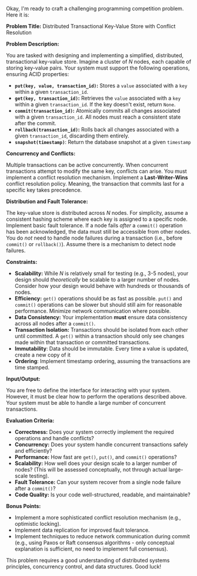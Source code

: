 Okay, I'm ready to craft a challenging programming competition problem. Here it is:

**Problem Title:** Distributed Transactional Key-Value Store with Conflict Resolution

**Problem Description:**

You are tasked with designing and implementing a simplified, distributed, transactional key-value store. Imagine a cluster of *N* nodes, each capable of storing key-value pairs.  Your system must support the following operations, ensuring ACID properties:

*   **`put(key, value, transaction_id)`:** Stores a `value` associated with a `key` within a given `transaction_id`.
*   **`get(key, transaction_id)`:** Retrieves the `value` associated with a `key` within a given `transaction_id`.  If the key doesn't exist, return `None`.
*   **`commit(transaction_id)`:**  Atomically commits all changes associated with a given `transaction_id`. All nodes must reach a consistent state after the commit.
*   **`rollback(transaction_id)`:** Rolls back all changes associated with a given `transaction_id`, discarding them entirely.
*   **`snapshot(timestamp)`**: Return the database snapshot at a given `timestamp`

**Concurrency and Conflicts:**

Multiple transactions can be active concurrently. When concurrent transactions attempt to modify the same key, conflicts can arise. You must implement a conflict resolution mechanism. Implement a **Last-Writer-Wins** conflict resolution policy. Meaning, the transaction that commits last for a specific key takes precedence.

**Distribution and Fault Tolerance:**

The key-value store is distributed across *N* nodes. For simplicity, assume a consistent hashing scheme where each key is assigned to a specific node.  Implement basic fault tolerance. If a node fails *after* a `commit()` operation has been acknowledged, the data must still be accessible from other nodes. You do *not* need to handle node failures during a transaction (i.e., before `commit()` or `rollback()`). Assume there is a mechanism to detect node failures.

**Constraints:**

*   **Scalability:** While *N* is relatively small for testing (e.g., 3-5 nodes), your design should *theoretically* be scalable to a larger number of nodes. Consider how your design would behave with hundreds or thousands of nodes.
*   **Efficiency:**  `get()` operations should be as fast as possible. `put()` and `commit()` operations can be slower but should still aim for reasonable performance.  Minimize network communication where possible.
*   **Data Consistency:** Your implementation **must** ensure data consistency across all nodes after a `commit()`.
*   **Transaction Isolation:** Transactions should be isolated from each other until committed. A `get()` within a transaction should only see changes made within that transaction or committed transactions.
*   **Immutability**: Data should be immutable. Every time a value is updated, create a new copy of it
*   **Ordering**: Implement timestamp ordering, assuming the transactions are time stamped.

**Input/Output:**

You are free to define the interface for interacting with your system. However, it must be clear how to perform the operations described above. Your system must be able to handle a large number of concurrent transactions.

**Evaluation Criteria:**

*   **Correctness:**  Does your system correctly implement the required operations and handle conflicts?
*   **Concurrency:**  Does your system handle concurrent transactions safely and efficiently?
*   **Performance:**  How fast are `get()`, `put()`, and `commit()` operations?
*   **Scalability:**  How well does your design scale to a larger number of nodes? (This will be assessed conceptually, not through actual large-scale testing).
*   **Fault Tolerance:**  Can your system recover from a single node failure after a `commit()`?
*   **Code Quality:**  Is your code well-structured, readable, and maintainable?

**Bonus Points:**

*   Implement a more sophisticated conflict resolution mechanism (e.g., optimistic locking).
*   Implement data replication for improved fault tolerance.
*   Implement techniques to reduce network communication during commit (e.g., using Paxos or Raft consensus algorithms - only conceptual explanation is sufficient, no need to implement full consensus).

This problem requires a good understanding of distributed systems principles, concurrency control, and data structures. Good luck!

